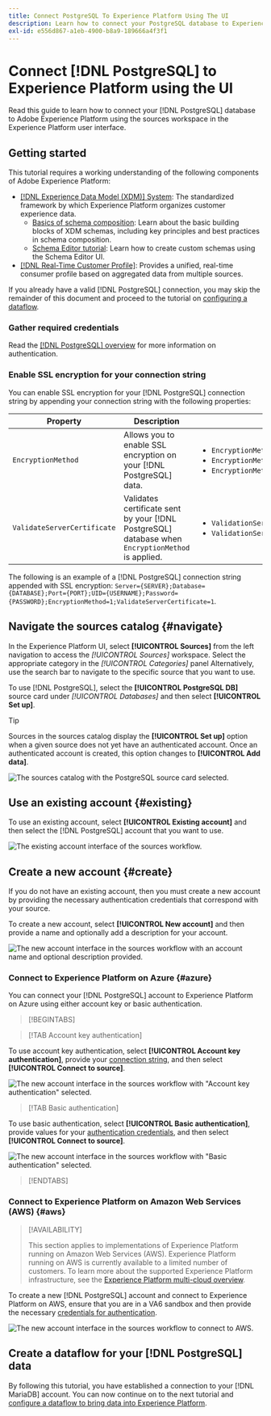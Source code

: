 ```yaml
---
title: Connect PostgreSQL To Experience Platform Using The UI
description: Learn how to connect your PostgreSQL database to Experience Platform using the sources workspace in the Experience Platform user interface.
exl-id: e556d867-a1eb-4900-b8a9-189666a4f3f1
---
```

# Connect [!DNL PostgreSQL] to Experience Platform using the UI

Read this guide to learn how to connect your [!DNL PostgreSQL] database to Adobe Experience Platform using the sources workspace in the Experience Platform user interface.

## Getting started

This tutorial requires a working understanding of the following components of Adobe Experience Platform:

* [[!DNL Experience Data Model (XDM)] System](../../../../../xdm/home.md): The standardized framework by which Experience Platform organizes customer experience data.
  * [Basics of schema composition](../../../../../xdm/schema/composition.md): Learn about the basic building blocks of XDM schemas, including key principles and best practices in schema composition.
  * [Schema Editor tutorial](../../../../../xdm/tutorials/create-schema-ui.md): Learn how to create custom schemas using the Schema Editor UI.
* [[!DNL Real-Time Customer Profile]](../../../../../profile/home.md): Provides a unified, real-time consumer profile based on aggregated data from multiple sources.

If you already have a valid [!DNL PostgreSQL] connection, you may skip the remainder of this document and proceed to the tutorial on [configuring a dataflow](../../dataflow/databases.md).

### Gather required credentials

Read the [[!DNL PostgreSQL] overview](../../../../connectors/databases/postgres.md) for more information on authentication.

### Enable SSL encryption for your connection string

You can enable SSL encryption for your [!DNL PostgreSQL] connection string by appending your connection string with the following properties:

| Property | Description | Example |
| --- | --- | --- |
| `EncryptionMethod` | Allows you to enable SSL encryption on your [!DNL PostgreSQL] data. | <uL><li>`EncryptionMethod=0`(Disabled)</li><li>`EncryptionMethod=1`(Enabled)</li><li>`EncryptionMethod=6`(RequestSSL)</li></ul> |
| `ValidateServerCertificate` | Validates certificate sent by your [!DNL PostgreSQL] database when `EncryptionMethod` is applied. | <uL><li>`ValidationServerCertificate=0`(Disabled)</li><li>`ValidationServerCertificate=1`(Enabled)</li></ul> |

The following is an example of a [!DNL PostgreSQL] connection string appended with SSL encryption: `Server={SERVER};Database={DATABASE};Port={PORT};UID={USERNAME};Password={PASSWORD};EncryptionMethod=1;ValidateServerCertificate=1`. 

## Navigate the sources catalog {#navigate}

In the Experience Platform UI, select **[!UICONTROL Sources]** from the left navigation to access the *[!UICONTROL Sources]* workspace. Select the appropriate category in the *[!UICONTROL Categories]* panel Alternatively, use the search bar to navigate to the specific source that you want to use.

To use [!DNL PostgreSQL], select the **[!UICONTROL PostgreSQL DB]** source card under *[!UICONTROL Databases]* and then select **[!UICONTROL Set up]**.

>[!TIP]
>
>Sources in the sources catalog display the **[!UICONTROL Set up]** option when a given source does not yet have an authenticated account. Once an authenticated account is created, this option changes to **[!UICONTROL Add data]**.

![The sources catalog with the PostgreSQL source card selected.](../../../../images/tutorials/create/postgresql/catalog.png)


## Use an existing account {#existing}

To use an existing account, select **[!UICONTROL Existing account]** and then select the [!DNL PostgreSQL] account that you want to use.

![The existing account interface of the sources workflow.](../../../../images/tutorials/create/postgresql/existing.png)

## Create a new account {#create}

If you do not have an existing account, then you must create a new account by providing the necessary authentication credentials that correspond with your source. 

To create a new account, select **[!UICONTROL New account]** and then provide a name and optionally add a description for your account.

![The new account interface in the sources workflow with an account name and optional description provided.](../../../../images/tutorials/create/postgresql/new.png)

### Connect to Experience Platform on Azure {#azure}

You can connect your [!DNL PostgreSQL] account to Experience Platform on Azure using either account key or basic authentication.

>[!BEGINTABS]

>[!TAB Account key authentication]

To use account key authentication, select **[!UICONTROL Account key authentication]**, provide your [connection string](../../../../connectors/databases/postgres.md#azure), and then select **[!UICONTROL Connect to source]**.

![The new account interface in the sources workflow with "Account key authentication" selected.](../../../../images/tutorials/create/postgresql/account-key.png)

>[!TAB Basic authentication]

To use basic authentication, select **[!UICONTROL Basic authentication]**, provide values for your [authentication credentials](../../../../connectors/databases/postgres.md#azure), and then select **[!UICONTROL Connect to source]**.

![The new account interface in the sources workflow with "Basic authentication" selected.](../../../../images/tutorials/create/postgresql/basic-auth.png)

>[!ENDTABS]

### Connect to Experience Platform on Amazon Web Services (AWS) {#aws}

>[!AVAILABILITY]
>
>This section applies to implementations of Experience Platform running on Amazon Web Services (AWS). Experience Platform running on AWS is currently available to a limited number of customers. To learn more about the supported Experience Platform infrastructure, see the [Experience Platform multi-cloud overview](../../../../../landing/multi-cloud.md).

To create a new [!DNL PostgreSQL] account and connect to Experience Platform on AWS, ensure that you are in a VA6 sandbox and then provide the necessary [credentials for authentication](../../../../connectors/databases/postgres.md#aws).

![The new account interface in the sources workflow to connect to AWS.](../../../../images/tutorials/create/postgresql/aws.png)

## Create a dataflow for your [!DNL PostgreSQL] data

By following this tutorial, you have established a connection to your [!DNL MariaDB] account. You can now continue on to the next tutorial and [configure a dataflow to bring data into Experience Platform](../../dataflow/databases.md).
